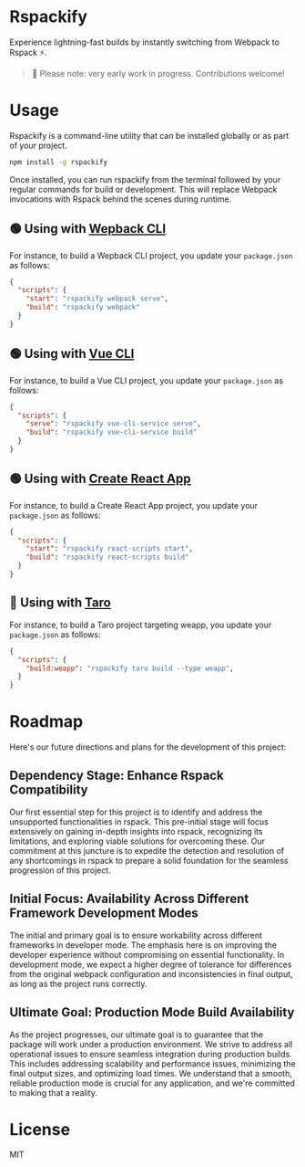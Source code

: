 # Rspackify

Experience lightning-fast builds by instantly switching from Webpack to Rspack ⚡️.

> 🚨 Please note: very early work in progress. Contributions welcome!

# Usage

Rspackify is a command-line utility that can be installed globally or as part of your project.

```bash
npm install -g rspackify
```

Once installed, you can run rspackify from the terminal followed by your regular commands for build or development. This will replace Webpack invocations with Rspack behind the scenes during runtime.

## 🟢 Using with [Wepback CLI](https://webpack.js.org/api/cli/)

For instance, to build a Wepback CLI project, you update your `package.json` as follows:

```json
{
  "scripts": {
    "start": "rspackify webpack serve",
    "build": "rspackify webpack"
  }
}
```

## 🟢 Using with [Vue CLI](https://cli.vuejs.org/)

For instance, to build a Vue CLI project, you update your `package.json` as follows:

```json
{
  "scripts": {
    "serve": "rspackify vue-cli-service serve",
    "build": "rspackify vue-cli-service build"
  }
}
```

## 🟢 Using with [Create React App](https://github.com/facebook/create-react-app)

For instance, to build a Create React App project, you update your `package.json` as follows:

```json
{
  "scripts": {
    "start": "rspackify react-scripts start",
    "build": "rspackify react-scripts build"
  }
}
```

## 🚧 Using with [Taro](https://github.com/nervjs/taro)

For instance, to build a Taro project targeting weapp, you update your `package.json` as follows:

```json
{
  "scripts": {
    "build:weapp": "rspackify taro build --type weapp",
  }
}
```

# Roadmap

Here's our future directions and plans for the development of this project:

## Dependency Stage: Enhance Rspack Compatibility

Our first essential step for this project is to identify and address the unsupported functionalities in rspack. This pre-initial stage will focus extensively on gaining in-depth insights into rspack, recognizing its limitations, and exploring viable solutions for overcoming these. Our commitment at this juncture is to expedite the detection and resolution of any shortcomings in rspack to prepare a solid foundation for the seamless progression of this project.

## Initial Focus: Availability Across Different Framework Development Modes

The initial and primary goal is to ensure workability across different frameworks in developer mode. The emphasis here is on improving the developer experience without compromising on essential functionality. In development mode, we expect a higher degree of tolerance for differences from the original webpack configuration and inconsistencies in final output, as long as the project runs correctly.

## Ultimate Goal: Production Mode Build Availability

As the project progresses, our ultimate goal is to guarantee that the package will work under a production environment. We strive to address all operational issues to ensure seamless integration during production builds. This includes addressing scalability and performance issues, minimizing the final output sizes, and optimizing load times. We understand that a smooth, reliable production mode is crucial for any application, and we're committed to making that a reality.

# License

MIT

